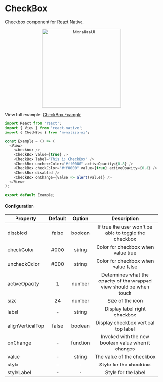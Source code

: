 # CheckBox

Checkbox component for React Native.

<p align="center">
  <img
	  src="https://raw.githubusercontent.com/tuantvk/monalisa-ui/master/assets/monalisaui-checkbox.png"
		alt="MonalisaUI"
		width="260">
</p>

View full example: [CheckBox Example](https://github.com/tuantvk/monalisa-ui/blob/master/example/CheckBox/index.js)

```javascript
import React from 'react';
import { View } from 'react-native';
import { CheckBox } from 'monalisa-ui';

const Example = () => (
  <View>
    <CheckBox />
    <CheckBox value={true} />
    <CheckBox label="This is CheckBox" />
    <CheckBox uncheckColor="#ff0000" activeOpacity={0.8} />
    <CheckBox checkColor="#ff0000" value={true} activeOpacity={0.8} />
    <CheckBox disabled />
    <CheckBox onChange={value => alert(value)} />
  </View>
);

export default Example;
```

#### Configuration

| Property          | Default       | Option    | Description  |
| ----------------- |:-------------:|:---------:|:------------:|
| disabled          | false         | boolean   | If true the user won't be able to toggle the checkbox |
| checkColor        | #000          | string    | Color for checkbox when value true |
| uncheckColor      | #000          | string    | Color for checkbox when value false |
| activeOpacity     | 1             | number    | Determines what the opacity of the wrapped view should be when touch |
| size              | 24            | number    | Size of the icon |
| label             | -             | string    | Display label right checkbox |
| alignVerticalTop  | false         | boolean   | Display checkbox vertical top label |
| onChange          | -             | function  | Invoked with the new boolean value when it changes |
| value             | -             | string    | The value of the checkbox |
| style             | -             | -         | Style for the checkbox |
| styleLabel        | -             | -         | Style for the label |